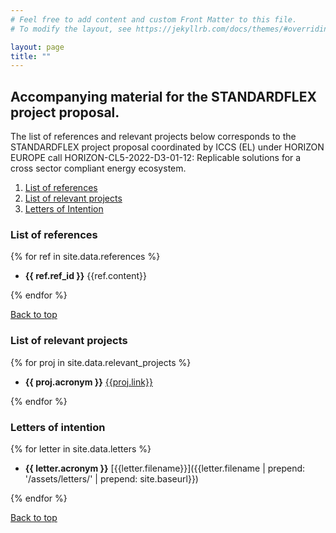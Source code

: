 ```yaml
---
# Feel free to add content and custom Front Matter to this file.
# To modify the layout, see https://jekyllrb.com/docs/themes/#overriding-theme-defaults

layout: page
title: ""
---
```


## Accompanying material for the STANDARDFLEX project proposal.

The list of references and relevant projects below corresponds to the STANDARDFLEX
project proposal coordinated by ICCS (EL) under HORIZON EUROPE call
HORIZON-CL5-2022-D3-01-12: Replicable solutions for a cross sector compliant energy ecosystem.

1. [List of references](#list-of-references)
2. [List of relevant projects](#list-of-relevant-projects)
3. [Letters of Intention](#letters-of-intention)

### List of references

{% for ref in site.data.references %}

- **{{ ref.ref_id }}** {{ref.content}}

{% endfor %}

[Back to top](#)

### List of relevant projects

{% for proj in site.data.relevant_projects %}

- **{{ proj.acronym }}** [{{proj.link}}]({{proj.link}})

{% endfor %}

### Letters of intention

{% for letter in site.data.letters %}

- **{{ letter.acronym }}** [{{letter.filename}}]({{letter.filename | prepend: '/assets/letters/' | prepend: site.baseurl}})

{% endfor %}

[Back to top](#)
